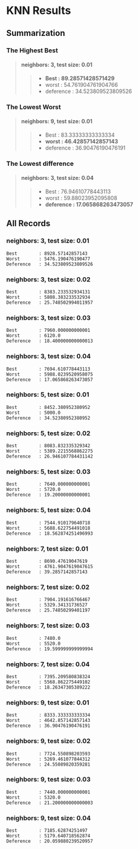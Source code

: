 # KNN Results

## Summarization

### The Highest Best

>#### neighbors: 3, test size: 0.01
>> - **Best		: 89.28571428571429**
>> - worst		: 54.761904761904766
>> - deference	: 34.523809523809526

### The Lowest Worst

>#### neighbors: 9, test size: 0.01
>> - Best		: 83.33333333333334
>> - **worst	: 46.42857142857143**
>> - deference	: 36.90476190476191

### The Lowest difference

>#### neighbors: 3, test size: 0.04
>> - Best			: 76.94610778443113
>> - worst			: 59.88023952095808
>> - **deference	: 17.065868263473057**

## All Records

### neighbors: 3, test size: 0.01

	Best		: 8928.57142857143
	Worst		: 5476.190476190477
	Deference	: 34.523809523809526
 
### neighbors: 3, test size: 0.02

	Best		: 8383.233532934131
	Worst		: 5808.383233532934
	Deference	: 25.748502994011957
 
### neighbors: 3, test size: 0.03

	Best		: 7960.000000000001
	Worst		: 6120.0
	Deference	: 18.400000000000013
 
### neighbors: 3, test size: 0.04

	Best		: 7694.610778443113
	Worst		: 5988.0239520958075
	Deference	: 17.065868263473057
 
### neighbors: 5, test size: 0.01

	Best		: 8452.380952380952
	Worst		: 5000.0
	Deference	: 34.52380952380952
 
### neighbors: 5, test size: 0.02

	Best		: 8083.832335329342
	Worst		: 5389.2215568862275
	Deference	: 26.946107784431142
 
### neighbors: 5, test size: 0.03

	Best		: 7640.000000000001
	Worst		: 5720.0
	Deference	: 19.20000000000001
 
### neighbors: 5, test size: 0.04

	Best		: 7544.910179640718
	Worst		: 5688.622754491018
	Deference	: 18.562874251496993
 
### neighbors: 7, test size: 0.01

	Best		: 8690.47619047619
	Worst		: 4761.9047619047615
	Deference	: 39.2857142857143
 
### neighbors: 7, test size: 0.02

	Best		: 7904.191616766467
	Worst		: 5329.34131736527
	Deference	: 25.74850299401197
 
### neighbors: 7, test size: 0.03

	Best		: 7480.0
	Worst		: 5520.0
	Deference	: 19.599999999999994
 
### neighbors: 7, test size: 0.04

	Best		: 7395.209580838324
	Worst		: 5568.862275449102
	Deference	: 18.26347305389222
 
### neighbors: 9, test size: 0.01

	Best		: 8333.333333333334
	Worst		: 4642.857142857143
	Deference	: 36.90476190476191
 
### neighbors: 9, test size: 0.02

	Best		: 7724.550898203593
	Worst		: 5269.461077844312
	Deference	: 24.55089820359281
 
### neighbors: 9, test size: 0.03

	Best		: 7440.000000000001
	Worst		: 5320.0
	Deference	: 21.200000000000003
 
### neighbors: 9, test size: 0.04

	Best		: 7185.62874251497
	Worst		: 5179.640718562874
	Deference	: 20.059880239520957
 